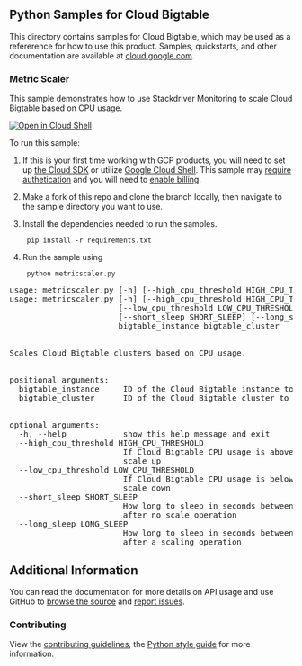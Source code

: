 [//]: # "This README.md file is auto-generated, all changes to this file will be lost."
[//]: # "To regenerate it, use `python -m synthtool`."

## Python Samples for Cloud Bigtable

This directory contains samples for Cloud Bigtable, which may be used as a refererence for how to use this product. 
Samples, quickstarts, and other documentation are available at <a href="https://cloud.google.com/bigtable">cloud.google.com</a>.


### Metric Scaler

This sample demonstrates how to use Stackdriver Monitoring to scale Cloud Bigtable based on CPU usage.


<a href="https://console.cloud.google.com/cloudshell/open?git_repo=https://github.com/googleapis/python-bigtable&page=editor&open_in_editor=metricscaler.py"><img alt="Open in Cloud Shell" src="http://gstatic.com/cloudssh/images/open-btn.png"> 
</a>

To run this sample:

1. If this is your first time working with GCP products, you will need to set up [the Cloud SDK][cloud_sdk] or utilize [Google Cloud Shell][gcloud_shell]. This sample may [require authetication][authentication] and you will need to [enable billing][enable_billing].

1. Make a fork of this repo and clone the branch locally, then navigate to the sample directory you want to use.

1. Install the dependencies needed to run the samples.

        pip install -r requirements.txt

1. Run the sample using

        python metricscaler.py


<pre>usage: metricscaler.py [-h] [--high_cpu_threshold HIGH_CPU_THRESHOLD] [--low_cpu_threshold LOW_CPU_THRESHOLD] [--short_sleep SHORT_SLEEP] [--long_sleep LONG_SLEEP] bigtable_instance bigtable_cluster<br>usage: metricscaler.py [-h] [--high_cpu_threshold HIGH_CPU_THRESHOLD] <br>&nbsp; &nbsp; &nbsp; &nbsp; &nbsp; &nbsp; &nbsp; &nbsp; &nbsp; &nbsp; &nbsp; &nbsp;[--low_cpu_threshold LOW_CPU_THRESHOLD] <br>&nbsp; &nbsp; &nbsp; &nbsp; &nbsp; &nbsp; &nbsp; &nbsp; &nbsp; &nbsp; &nbsp; &nbsp;[--short_sleep SHORT_SLEEP] [--long_sleep LONG_SLEEP] <br>&nbsp; &nbsp; &nbsp; &nbsp; &nbsp; &nbsp; &nbsp; &nbsp; &nbsp; &nbsp; &nbsp; &nbsp;bigtable_instance bigtable_cluster <br><br> <br>Scales Cloud Bigtable clusters based on CPU usage. <br><br> <br>positional arguments: <br>&nbsp; bigtable_instance &nbsp; &nbsp; ID of the Cloud Bigtable instance to connect to. <br>&nbsp; bigtable_cluster &nbsp; &nbsp; &nbsp;ID of the Cloud Bigtable cluster to connect to. <br><br> <br>optional arguments: <br>&nbsp; -h, --help &nbsp; &nbsp; &nbsp; &nbsp; &nbsp; &nbsp;show this help message and exit <br>&nbsp; --high_cpu_threshold HIGH_CPU_THRESHOLD <br>&nbsp; &nbsp; &nbsp; &nbsp; &nbsp; &nbsp; &nbsp; &nbsp; &nbsp; &nbsp; &nbsp; &nbsp; If Cloud Bigtable CPU usage is above this threshold, <br>&nbsp; &nbsp; &nbsp; &nbsp; &nbsp; &nbsp; &nbsp; &nbsp; &nbsp; &nbsp; &nbsp; &nbsp; scale up <br>&nbsp; --low_cpu_threshold LOW_CPU_THRESHOLD <br>&nbsp; &nbsp; &nbsp; &nbsp; &nbsp; &nbsp; &nbsp; &nbsp; &nbsp; &nbsp; &nbsp; &nbsp; If Cloud Bigtable CPU usage is below this threshold, <br>&nbsp; &nbsp; &nbsp; &nbsp; &nbsp; &nbsp; &nbsp; &nbsp; &nbsp; &nbsp; &nbsp; &nbsp; scale down <br>&nbsp; --short_sleep SHORT_SLEEP <br>&nbsp; &nbsp; &nbsp; &nbsp; &nbsp; &nbsp; &nbsp; &nbsp; &nbsp; &nbsp; &nbsp; &nbsp; How long to sleep in seconds between checking metrics <br>&nbsp; &nbsp; &nbsp; &nbsp; &nbsp; &nbsp; &nbsp; &nbsp; &nbsp; &nbsp; &nbsp; &nbsp; after no scale operation <br>&nbsp; --long_sleep LONG_SLEEP <br>&nbsp; &nbsp; &nbsp; &nbsp; &nbsp; &nbsp; &nbsp; &nbsp; &nbsp; &nbsp; &nbsp; &nbsp; How long to sleep in seconds between checking metrics <br>&nbsp; &nbsp; &nbsp; &nbsp; &nbsp; &nbsp; &nbsp; &nbsp; &nbsp; &nbsp; &nbsp; &nbsp; after a scaling operation</pre>

## Additional Information

You can read the documentation for more details on API usage and use GitHub
to <a href="https://github.com/googleapis/python-bigtable">browse the source</a> and [report issues][issues].

### Contributing
View the [contributing guidelines][contrib_guide], the [Python style guide][py_style] for more information.

[authentication]: https://cloud.google.com/docs/authentication/getting-started
[enable_billing]:https://cloud.google.com/apis/docs/getting-started#enabling_billing
[client_library_python]: https://googlecloudplatform.github.io/google-cloud-python/
[issues]: https://github.com/GoogleCloudPlatform/google-cloud-python/issues
[contrib_guide]: https://github.com/googleapis/google-cloud-python/blob/master/CONTRIBUTING.rst
[py_style]: http://google.github.io/styleguide/pyguide.html
[cloud_sdk]: https://cloud.google.com/sdk/docs
[gcloud_shell]: https://cloud.google.com/shell/docs
[gcloud_shell]: https://cloud.google.com/shell/docs
